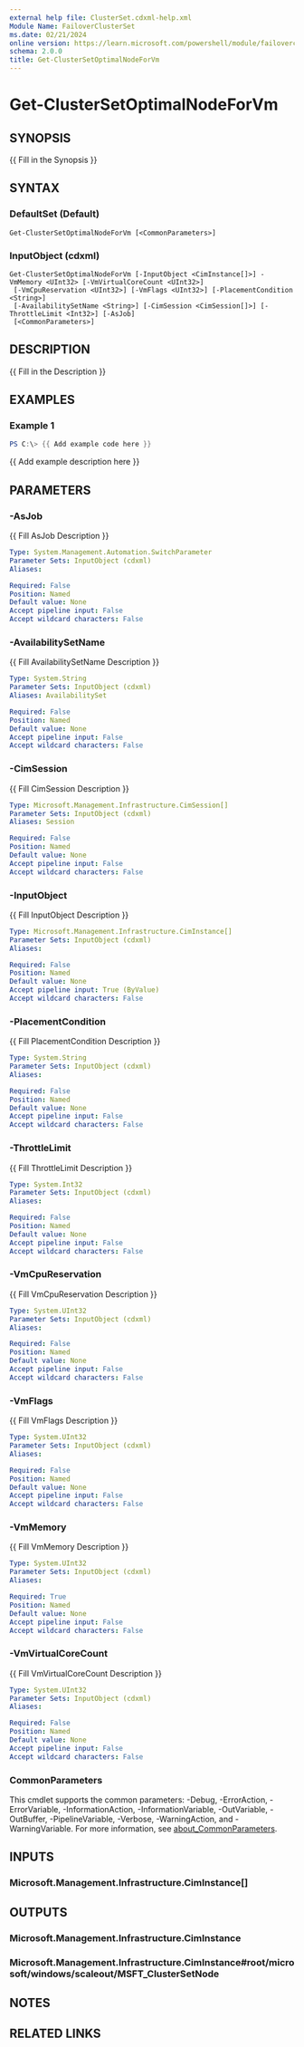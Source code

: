```yaml
---
external help file: ClusterSet.cdxml-help.xml
Module Name: FailoverClusterSet
ms.date: 02/21/2024
online version: https://learn.microsoft.com/powershell/module/failoverclusterset/get-clustersetoptimalnodeforvm?view=windowsserver2025-ps&wt.mc_id=ps-gethelp
schema: 2.0.0
title: Get-ClusterSetOptimalNodeForVm
---
```


# Get-ClusterSetOptimalNodeForVm

## SYNOPSIS
{{ Fill in the Synopsis }}

## SYNTAX

### DefaultSet (Default)
```
Get-ClusterSetOptimalNodeForVm [<CommonParameters>]
```

### InputObject (cdxml)
```
Get-ClusterSetOptimalNodeForVm [-InputObject <CimInstance[]>] -VmMemory <UInt32> [-VmVirtualCoreCount <UInt32>]
 [-VmCpuReservation <UInt32>] [-VmFlags <UInt32>] [-PlacementCondition <String>]
 [-AvailabilitySetName <String>] [-CimSession <CimSession[]>] [-ThrottleLimit <Int32>] [-AsJob]
 [<CommonParameters>]
```

## DESCRIPTION
{{ Fill in the Description }}

## EXAMPLES

### Example 1
```powershell
PS C:\> {{ Add example code here }}
```

{{ Add example description here }}

## PARAMETERS

### -AsJob
{{ Fill AsJob Description }}

```yaml
Type: System.Management.Automation.SwitchParameter
Parameter Sets: InputObject (cdxml)
Aliases:

Required: False
Position: Named
Default value: None
Accept pipeline input: False
Accept wildcard characters: False
```

### -AvailabilitySetName
{{ Fill AvailabilitySetName Description }}

```yaml
Type: System.String
Parameter Sets: InputObject (cdxml)
Aliases: AvailabilitySet

Required: False
Position: Named
Default value: None
Accept pipeline input: False
Accept wildcard characters: False
```

### -CimSession
{{ Fill CimSession Description }}

```yaml
Type: Microsoft.Management.Infrastructure.CimSession[]
Parameter Sets: InputObject (cdxml)
Aliases: Session

Required: False
Position: Named
Default value: None
Accept pipeline input: False
Accept wildcard characters: False
```

### -InputObject
{{ Fill InputObject Description }}

```yaml
Type: Microsoft.Management.Infrastructure.CimInstance[]
Parameter Sets: InputObject (cdxml)
Aliases:

Required: False
Position: Named
Default value: None
Accept pipeline input: True (ByValue)
Accept wildcard characters: False
```

### -PlacementCondition
{{ Fill PlacementCondition Description }}

```yaml
Type: System.String
Parameter Sets: InputObject (cdxml)
Aliases:

Required: False
Position: Named
Default value: None
Accept pipeline input: False
Accept wildcard characters: False
```

### -ThrottleLimit
{{ Fill ThrottleLimit Description }}

```yaml
Type: System.Int32
Parameter Sets: InputObject (cdxml)
Aliases:

Required: False
Position: Named
Default value: None
Accept pipeline input: False
Accept wildcard characters: False
```

### -VmCpuReservation
{{ Fill VmCpuReservation Description }}

```yaml
Type: System.UInt32
Parameter Sets: InputObject (cdxml)
Aliases:

Required: False
Position: Named
Default value: None
Accept pipeline input: False
Accept wildcard characters: False
```

### -VmFlags
{{ Fill VmFlags Description }}

```yaml
Type: System.UInt32
Parameter Sets: InputObject (cdxml)
Aliases:

Required: False
Position: Named
Default value: None
Accept pipeline input: False
Accept wildcard characters: False
```

### -VmMemory
{{ Fill VmMemory Description }}

```yaml
Type: System.UInt32
Parameter Sets: InputObject (cdxml)
Aliases:

Required: True
Position: Named
Default value: None
Accept pipeline input: False
Accept wildcard characters: False
```

### -VmVirtualCoreCount
{{ Fill VmVirtualCoreCount Description }}

```yaml
Type: System.UInt32
Parameter Sets: InputObject (cdxml)
Aliases:

Required: False
Position: Named
Default value: None
Accept pipeline input: False
Accept wildcard characters: False
```

### CommonParameters
This cmdlet supports the common parameters: -Debug, -ErrorAction, -ErrorVariable, -InformationAction, -InformationVariable, -OutVariable, -OutBuffer, -PipelineVariable, -Verbose, -WarningAction, and -WarningVariable. For more information, see [about_CommonParameters](http://go.microsoft.com/fwlink/?LinkID=113216).

## INPUTS

### Microsoft.Management.Infrastructure.CimInstance[]

## OUTPUTS

### Microsoft.Management.Infrastructure.CimInstance

### Microsoft.Management.Infrastructure.CimInstance#root/microsoft/windows/scaleout/MSFT_ClusterSetNode

## NOTES

## RELATED LINKS
